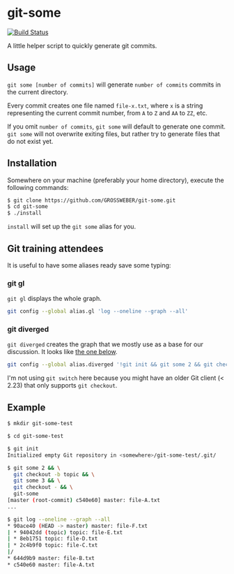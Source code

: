 # git-some

[![Build Status](https://travis-ci.org/GROSSWEBER/git-some.svg?branch=master)](https://travis-ci.org/GROSSWEBER/git-some)

A little helper script to quickly generate git commits.

## Usage

`git some [number of commits]` will generate `number of commits` commits in the
current directory.

Every commit creates one file named `file-x.txt`, where `x` is a string
representing the current commit number, from `A` to `Z` and `AA` to `ZZ`, etc.

If you omit `number of commits`, `git some` will default to generate one commit.
`git some` will not overwrite exiting files, but rather try to generate files
that do not exist yet.

## Installation

Somewhere on your machine (preferably your home directory), execute the
following commands:

```sh
$ git clone https://github.com/GROSSWEBER/git-some.git
$ cd git-some
$ ./install
```

`install` will set up the `git some` alias for you.

## Git training attendees

It is useful to have some aliases ready save some typing:

### git gl

`git gl` displays the whole graph.

```sh
git config --global alias.gl 'log --oneline --graph --all'
```

### git diverged

`git diverged` creates the graph that we mostly use as a base for our
discussion. It looks like [the one below](#Example).

```sh
git config --global alias.diverged '!git init && git some 2 && git checkout -b topic && git some 3 && git checkout - && git some'
```

I'm not using `git switch` here because you might have an older Git client (<
2.23) that only supports `git checkout`.

## Example

```sh
$ mkdir git-some-test

$ cd git-some-test

$ git init
Initialized empty Git repository in <somewhere>/git-some-test/.git/

$ git some 2 && \
  git checkout -b topic && \
  git some 3 && \
  git checkout - && \
  git-some
[master (root-commit) c540e60] master: file-A.txt
...

$ git log --oneline --graph --all
* 90ace40 (HEAD -> master) master: file-F.txt
| * 94042dd (topic) topic: file-E.txt
| * 8eb1751 topic: file-D.txt
| * 2c4b9f0 topic: file-C.txt
|/
* 644d9b9 master: file-B.txt
* c540e60 master: file-A.txt
```
